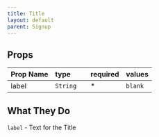 ```yaml
---
title: Title
layout: default
parent: Signup
---
```

## Props 

| Prop Name       | type       | required | values                                    |
|:----------------|:-----------|:---------|:------------------------------------------|
| label           | `String  ` |*         |   `blank`                                 |


## What They Do

`label` - Text for the Title
